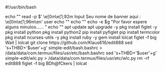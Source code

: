 #!/usr/bin/bash

 echo ""
 read -p $' \e[0m\e[1;92m Input Seu nome de banner aqui : \e[0m\e[1;96m\en' user
 echo ""
 echo ""
 echo -e $g "Por favor espere alguns minutos...... "
 echo ""
 apt update
 apt upgrade -y 
 pkg install figlet -y
 pkg install python
 pkg install python2
 pip install pyfiglet
 pip install termcolor
 pkg install ncurses-utils -y 
 pkg install ruby -y
 gem install lolcat
 figlet -f big Wait | lolcat
 git clone https://github.com/Klaus616/edit888
 sed 's+THBD+'$user'+g' simple-edit/bash.bashrc > /data/data/com.termux/files/usr/etc/bash.bashrc
 sed 's+THBD+'$user'+g' simple-edit/wlc.py > /data/data/com.termux/files/usr/etc/wlc.py
 rm -rf edit888
 figlet -f big BDh@fCkers | lolcat

